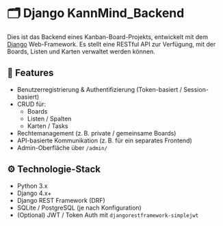# 🗂️ Django KannMind_Backend 

Dies ist das Backend eines Kanban-Board-Projekts, entwickelt mit dem [Django](https://www.djangoproject.com/) Web-Framework. Es stellt eine RESTful API zur Verfügung, mit der Boards, Listen und Karten verwaltet werden können.

## 🚀 Features

- Benutzerregistrierung & Authentifizierung (Token-basiert / Session-basiert)
- CRUD für:
  - Boards
  - Listen / Spalten
  - Karten / Tasks
- Rechtemanagement (z. B. private / gemeinsame Boards)
- API-basierte Kommunikation (z. B. für ein separates Frontend)
- Admin-Oberfläche über `/admin/`

## ⚙️ Technologie-Stack

- Python 3.x
- Django 4.x+
- Django REST Framework (DRF)
- SQLite / PostgreSQL (je nach Konfiguration)
- (Optional) JWT / Token Auth mit `djangorestframework-simplejwt`




